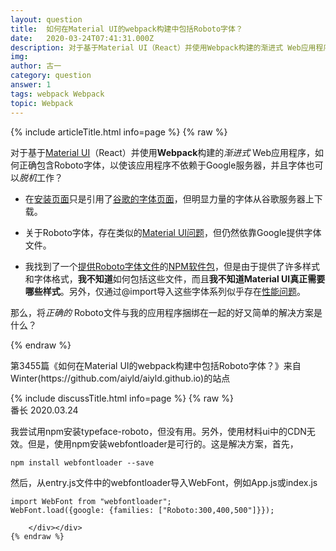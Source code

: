 ```yaml
---
layout: question
title:  如何在Material UI的webpack构建中包括Roboto字体？
date:   2020-03-24T07:41:31.000Z
description: 对于基于Material UI（React）并使用Webpack构建的渐进式 Web应用程序，如何正确包含Roboto字体，以使该应用程序不依赖于Goog...
img: 
author: 古一
category: question
answer: 1
tags: webpack Webpack
topic: Webpack
---
```

<div class="article-root">
  <div class="article">
    {% include articleTitle.html info=page %}
    {% raw %}
    <div class="article-content"><p><font style="vertical-align: inherit;"><font style="vertical-align: inherit;">对于</font><font style="vertical-align: inherit;">基于</font><a href="http://www.material-ui.com/" rel="noreferrer"><font style="vertical-align: inherit;">Material UI</font></a><font style="vertical-align: inherit;">（React）并使用</font><strong><font style="vertical-align: inherit;">Webpack</font></strong><font style="vertical-align: inherit;">构建</font><font style="vertical-align: inherit;">的</font></font><em><font style="vertical-align: inherit;"><font style="vertical-align: inherit;">渐进式</font></font></em><font style="vertical-align: inherit;"><font style="vertical-align: inherit;"> Web应用程序</font><font style="vertical-align: inherit;">，如何正确包含Roboto字体，以使该应用程序不依赖于Google服务器，并且字体也可以</font><em><font style="vertical-align: inherit;">脱机</font></em><font style="vertical-align: inherit;">工作</font><font style="vertical-align: inherit;">？</font></font><a href="http://www.material-ui.com/" rel="noreferrer"><font style="vertical-align: inherit;"></font></a><font style="vertical-align: inherit;"></font><strong><font style="vertical-align: inherit;"></font></strong><font style="vertical-align: inherit;"></font><em><font style="vertical-align: inherit;"></font></em><font style="vertical-align: inherit;"></font></p>

<ul>
<li><p><font style="vertical-align: inherit;"><font style="vertical-align: inherit;">在</font></font><a href="http://www.material-ui.com/#/get-started/installation" rel="noreferrer"><font style="vertical-align: inherit;"><font style="vertical-align: inherit;">安装页面</font></font></a><font style="vertical-align: inherit;"><font style="vertical-align: inherit;">只是引用了</font></font><a href="http://www.google.com/fonts#UsePlace:use/Collection:Roboto:400,300,500" rel="noreferrer"><font style="vertical-align: inherit;"><font style="vertical-align: inherit;">谷歌的字体页面</font></font></a><font style="vertical-align: inherit;"><font style="vertical-align: inherit;">，但明显力量的字体从谷歌服务器上下载。</font></font></p></li>
<li><p><font style="vertical-align: inherit;"><font style="vertical-align: inherit;">关于Roboto字体，存在</font><font style="vertical-align: inherit;">类似的</font></font><a href="https://github.com/callemall/material-ui/issues/4819" rel="noreferrer"><font style="vertical-align: inherit;"><font style="vertical-align: inherit;">Material UI问题</font></font></a><font style="vertical-align: inherit;"><font style="vertical-align: inherit;">，但仍然依靠Google提供字体文件。</font></font></p></li>
<li><p><font style="vertical-align: inherit;"><font style="vertical-align: inherit;">我找到了一个</font></font><a href="https://www.npmjs.com/package/roboto-fontface" rel="noreferrer"><font style="vertical-align: inherit;"><font style="vertical-align: inherit;">提供Roboto字体文件</font></font></a><font style="vertical-align: inherit;"><font style="vertical-align: inherit;">的</font><a href="https://www.npmjs.com/package/roboto-fontface" rel="noreferrer"><font style="vertical-align: inherit;">NPM软件包</font></a><font style="vertical-align: inherit;">，但是由于提供了许多样式和字体格式，</font></font><strong><font style="vertical-align: inherit;"><font style="vertical-align: inherit;">我不知道</font></font></strong><font style="vertical-align: inherit;"><font style="vertical-align: inherit;">如何包括这些文件，而且</font><strong><font style="vertical-align: inherit;">我不知道Material UI真正需要哪些样式</font></strong><font style="vertical-align: inherit;">。</font><font style="vertical-align: inherit;">另外，仅通过@import导入这些字体系列似乎存在</font></font><a href="https://github.com/callemall/material-ui/issues/104#issue-50455732" rel="noreferrer"><font style="vertical-align: inherit;"><font style="vertical-align: inherit;">性能问题</font></font></a><font style="vertical-align: inherit;"><font style="vertical-align: inherit;">。</font></font></p></li>
</ul>

<p><font style="vertical-align: inherit;"><font style="vertical-align: inherit;">那么，将</font></font><em><font style="vertical-align: inherit;"><font style="vertical-align: inherit;">正确的</font></font></em><font style="vertical-align: inherit;"><font style="vertical-align: inherit;"> Roboto文件与我的应用程序</font><font style="vertical-align: inherit;">捆绑在一起的好又简单的解决方案是</font><font style="vertical-align: inherit;">什么？</font></font></p></div>
    {% endraw %}
  </div>
  <p class="winter_mark">第3455篇《如何在Material UI的webpack构建中包括Roboto字体？》来自Winter(https://github.com/aiyld/aiyld.github.io)的站点</p>
  <div class="discuss-wrapper">
    {% include discussTitle.html info=page %}
    {% raw %}
    <div class="discuss-item">
        <div class="discuss-parent">
          <div class="discuss-meta">
            <span class="discuss-user">番长</span>
            <span class="discuss-time">2020.03.24</span>
          </div>
          <div class="discuss-comment"><p><font style="vertical-align: inherit;"><font style="vertical-align: inherit;">我尝试用npm安装typeface-roboto，但没有用。</font><font style="vertical-align: inherit;">另外，使用材料ui中的CDN无效。</font><font style="vertical-align: inherit;">但是，使用npm安装webfontloader是可行的。</font><font style="vertical-align: inherit;">这是解决方案，首先，</font></font></p>

<pre><code>npm install webfontloader --save
</code></pre>

<p><font style="vertical-align: inherit;"><font style="vertical-align: inherit;">然后，从entry.js文件中的webfontloader导入WebFont，例如App.js或index.js</font></font></p>

<pre><code>import WebFont from "webfontloader";<font></font>
WebFont.load({google: {families: ["Roboto:300,400,500"]}});<font></font>
</code></pre></div>
        </div></div>
    {% endraw %}
  </div>
<div>

